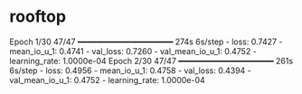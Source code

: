 # rooftop

Epoch 1/30
47/47 ━━━━━━━━━━━━━━━━━━━━ 274s 6s/step - loss: 0.7427 - mean_io_u_1: 0.4741 - val_loss: 0.7260 - val_mean_io_u_1: 0.4752 - learning_rate: 1.0000e-04
Epoch 2/30
47/47 ━━━━━━━━━━━━━━━━━━━━ 261s 6s/step - loss: 0.4956 - mean_io_u_1: 0.4758 - val_loss: 0.4394 - val_mean_io_u_1: 0.4752 - learning_rate: 1.0000e-04
